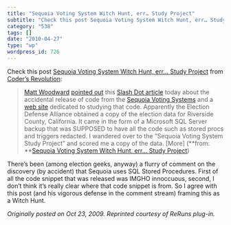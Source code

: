 ```yaml
---
title: "Sequoia Voting System Witch Hunt, err… Study Project"
subtitle: "Check this post Sequoia Voting System Witch Hunt, err… Study Project"
category: "538"
tags: []
date: "2010-04-27"
type: "wp"
wordpress_id: 726
---
```

Check this post [Sequoia Voting System Witch Hunt, err… Study Project](http://www.codersrevolution.com/index.cfm/2009/10/21/Sequoia-Voting-System-Witch-Hunt-err-Study-Project) from [Coder’s Revolution](http://www.codersrevolution.com/rss.cfm?mode=full):
> [Matt Woodward](http://mpwoodward.posterous.com) [pointed out](http://mpwoodward.posterous.com/sequoia-voting-systems-source-code-released) this [Slash Dot article](http://politics.slashdot.org/story/09/10/20/2254210/Sequoia-Voting-Systems-Source-Code-Released?from=rss) today about the accidental release of code from the [Sequoia Voting Systems](http://www.sequoiavote.com/) and a [web site](http://studysequoia.wikispaces.com/) dedicated to studying that code. Apparently the Election Defense Alliance obtained a copy of the election data for Riverside County, California. It came in the form of a Microsoft SQL Server backup that was SUPPOSED to have all the code such as stored procs and triggers redacted. I wandered over to the “Sequoia Voting System Study Project” and scored me a copy of the data. [More] (**from: **[Sequoia Voting System Witch Hunt, err… Study Project](http://www.codersrevolution.com/index.cfm/2009/10/21/Sequoia-Voting-System-Witch-Hunt-err-Study-Project))

There’s been (among election geeks, anyway) a flurry of comment on the discovery (by accident) that Sequoia uses SQL Stored Procedures. First of all the code snippet that was released was IMGHO innoccuous, second, I don’t think it’s really clear where that code snippet is from. So I agree with this post (and his vigorous defense in the comment stream) framing this as a Witch Hunt.

*Originally posted on Oct 23, 2009. Reprinted courtesy of ReRuns plug-in.*